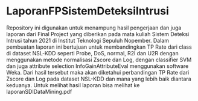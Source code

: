# LaporanFPSistemDeteksiIntrusi
Repository ini digunakan untuk menampung hasil pengerjaan dan juga laporan dari Final Project yang diberikan pada mata kuliah Sistem Deteksi Intrusi tahun 2021 di Institut Teknologi Sepuluh Nopember. Dalam pembuatan laporan ini bertujuan untuk membandingkan TP Rate dari class di dataset NSL-KDD seperti Probe, DoS, normal, R2l dan U2R dengan menggunakan metode normalisasi Zscore dan Log, dengan classifier SVM dan juga attribute selection InfoGainAttributeEval menggunakan software Weka. Dari hasil tersebut maka akan diketahui perbandingan TP Rate dari Zscore dan Log pada dataset NSL-KDD dan mana yang lebih baik diantara keduanya. Untuk melihat hasil laporan bisa melihat ke laporanSDIDataMining.pdf

